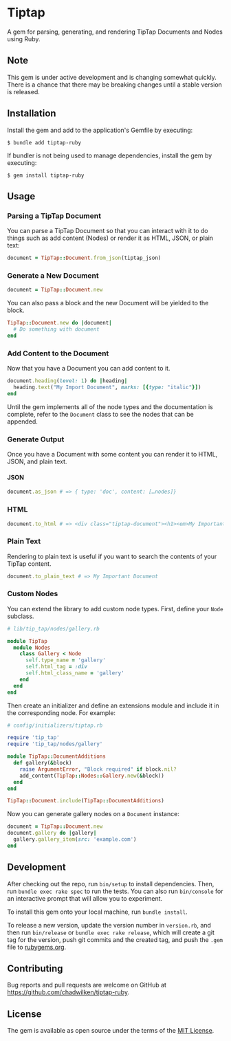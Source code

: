 # Tiptap

A gem for parsing, generating, and rendering TipTap Documents and Nodes using Ruby.

## Note

This gem is under active development and is changing somewhat quickly. There is a chance that there may be breaking changes until a stable version is released.

## Installation

Install the gem and add to the application's Gemfile by executing:

    $ bundle add tiptap-ruby

If bundler is not being used to manage dependencies, install the gem by executing:

    $ gem install tiptap-ruby

## Usage

### Parsing a TipTap Document

You can parse a TipTap Document so that you can interact with it to do things such as add content (Nodes) or render it as HTML, JSON, or plain text:

```ruby
document = TipTap::Document.from_json(tiptap_json)
```

### Generate a New Document

```ruby
document = TipTap::Document.new
```

You can also pass a block and the new Document will be yielded to the block.

```ruby
TipTap::Document.new do |document|
  # Do something with document
end
```

### Add Content to the Document

Now that you have a Document you can add content to it.

```ruby
document.heading(level: 1) do |heading|
  heading.text("My Import Document", marks: [{type: "italic"}])
end
```

Until the gem implements all of the node types and the documentation is complete, refer to the `Document` class to see the nodes that can be appended.

### Generate Output

Once you have a Document with some content you can render it to HTML, JSON, and plain text.

#### JSON

```ruby
document.as_json # => { type: 'doc', content: […nodes]}
```

### HTML

```ruby
document.to_html # => <div class="tiptap-document"><h1><em>My Important Document</em></h1></div>
```

### Plain Text

Rendering to plain text is useful if you want to search the contents of your TipTap content.

```ruby
document.to_plain_text # => My Important Document
```

### Custom Nodes

You can extend the library to add custom node types. First, define your `Node` subclass.

```ruby
# lib/tip_tap/nodes/gallery.rb

module TipTap
  module Nodes
    class Gallery < Node
      self.type_name = 'gallery'
      self.html_tag = :div
      self.html_class_name = 'gallery'
    end
  end
end
```

Then create an initializer and define an extensions module and include it in the corresponding node. For example:

```ruby
# config/initializers/tiptap.rb

require 'tip_tap'
require 'tip_tap/nodes/gallery'

module TipTap::DocumentAdditions
  def gallery(&block)
    raise ArgumentError, "Block required" if block.nil?
    add_content(TipTap::Nodes::Gallery.new(&block))
  end
end

TipTap::Document.include(TipTap::DocumentAdditions)
```

Now you can generate gallery nodes on a `Document` instance:

```ruby
document = TipTap::Document.new
document.gallery do |gallery|
  gallery.gallery_item(src: 'example.com')
end
```

## Development

After checking out the repo, run `bin/setup` to install dependencies. Then, run `bundle exec rake spec` to run the tests. You can also run `bin/console` for an interactive prompt that will allow you to experiment.

To install this gem onto your local machine, run `bundle install`.

To release a new version, update the version number in `version.rb`, and then run `bin/release` or `bundle exec rake release`, which will create a git tag for the version, push git commits and the created tag, and push the `.gem` file to [rubygems.org](https://rubygems.org).

## Contributing

Bug reports and pull requests are welcome on GitHub at https://github.com/chadwilken/tiptap-ruby.

## License

The gem is available as open source under the terms of the [MIT License](https://opensource.org/licenses/MIT).
